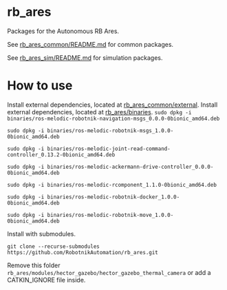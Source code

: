 # rb_ares

Packages for the Autonomous RB Ares.

See [rb_ares_common/README.md](rb_ares_common/README.md) for common packages.

See [rb_ares_sim/README.md](rb_ares_sim/README.md) for simulation packages.

# How to use

Install external dependencies, located at [rb_ares_common/external](rb_ares_common/external).
Install external dependencies, located at [rb_ares/binaries](rb_ares/binaries).
` sudo dpkg -i binaries/ros-melodic-robotnik-navigation-msgs_0.0.0-0bionic_amd64.deb `

` sudo dpkg -i binaries/ros-melodic-robotnik-msgs_1.0.0-0bionic_amd64.deb `

` sudo dpkg -i binaries/ros-melodic-joint-read-command-controller_0.13.2-0bionic_amd64.deb `

` sudo dpkg -i binaries/ros-melodic-ackermann-drive-controller_0.0.0-0bionic_amd64.deb `

` sudo dpkg -i binaries/ros-melodic-rcomponent_1.1.0-0bionic_amd64.deb `

` sudo dpkg -i binaries/ros-melodic-robotnik-docker_1.0.0-0bionic_amd64.deb `

` sudo dpkg -i binaries/ros-melodic-robotnik-move_1.0.0-0bionic_amd64.deb `

Install with submodules.

` git clone --recurse-submodules https://github.com/RobotnikAutomation/rb_ares.git `

Remove this folder
` rb_ares/modules/hector_gazebo/hector_gazebo_thermal_camera `
or add a CATKIN_IGNORE file inside. 
